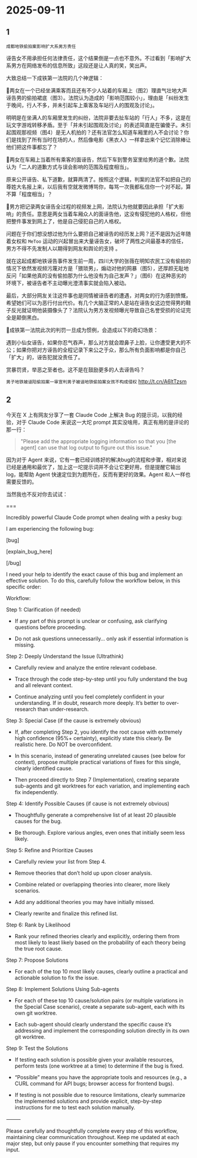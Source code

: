 # 2025-09-11

## 1

`成都地铁偷拍案影响扩大系男方责任`

诬告女不用承担任何法律责任，这个结果倒是一点也不意外。不过看到「影响扩大系男方在网络发布的信息所致」这段还是让人真的笑，笑出声。

大致总结一下成铁第一法院的几个神逻辑：

🔺两女在一个已经坐满乘客而且还有不少人站着的车厢上（图2）理直气壮地大声诬告男的偷拍裙底（图3）。法院认为造成的「影响范围较小」，理由是「纠纷发生于晚间，行人不多，并未引起车上乘客及车站行人的围观及讨论」。

明明是在坐满人的车厢里发生的纠纷，法院非要去扯车站的「行人」不多，这是在玩文字游戏转移矛盾。至于「并未引起围观及讨论」的表述简直是在骗傻子。未引起围观那视频（图4）是无人机拍的？还有法官怎么知道车厢里的人不会讨论？你们是找到了所有当时在场的人，然后像电影《黑衣人》一样拿出来个记忆消除棒让他们把这件事都忘了？

🔺两女在车厢上当着所有乘客的面诬告，然后下车到警务室里给男的道个歉。法院认为「二人的道歉方式与误会影响的范围及程度相当」。

原来公开诬告、私下道歉，就算两清了。按照这个逻辑，判案的法官不如把自己的尊姓大名报上来，以后我有空就发微博骂你，每骂一次我都私信你一个对不起，算不算「程度相当」？

🔺男方把记录两女诬告全过程的视频发上网，法院认为他就要因此承担「扩大影响」的责任。意思是两女当着车厢众人的面诬告他，这没有侵犯他的人格权，但他把整件事发到网上了，他是自己侵犯自己的人格权。

问题在于你们想没想过他为什么要把自己被诬告的经历发上网？还不是因为近年随着女权和 `MeToo` 运动的兴起冒出来大量诬告女，破坏了两性之间最基本的信任，男方不得不先发制人以期得到网友和舆论的支持 。

就在这起成都地铁诬告事件发生前一周，四川大学的张薇在明知农民工没有偷拍的情况下依然发视频污蔑对方是「猥琐男」，煽动对他的网暴（图5），还厚颜无耻地反问「如果他真的没有偷拍那为什么他没有为自己发声？」（图6）在这种恶劣的环境下，被诬告者不主动曝光澄清事实就会陷入被动。

最后，大部分网友关注这件事也是同情被诬告者的遭遇，对两女的行为感到愤慨，希望她们可以为恶行付出代价。有几个大脑正常的人是站在诬告女这边觉得男的鞋子反光就证明他装摄像头了？法院认为男方发视频曝光导致自己名誉受损的论证完全是颠倒黑白。

🔺成铁第一法院此次的判罚一旦成为惯例，会造成以下的奇幻场景：

遇到小仙女诬告，如果你忍气吞声，那么对方就会蹬鼻子上脸，让你遭受更大的不公；如果你把对方诬告的全程记录下来公之于众，那么所有负面影响都是你自己「扩大」的，诬告犯就没责任了。

赏暴罚贤，举恶之至者也。这不是在鼓励更多的人去诬告吗？

`男子地铁被诬陷偷拍案一审宣判` ​​​`男子被诬地铁偷拍案女孩不构成侵权` http://t.cn/A6ltTzsm

## 2

今天在 X 上有网友分享了一套 Claude Code 上解决 Bug 的提示词，以我的经验，对于 Claude Code 来说这一大坨 prompt 其实没啥用，真正有用的是评论的那一行：

> "Please add the appropriate logging information so that you [the agent] can use that log output to figure out this issue."

因为对于 Agent 来说，它有一套已经训练好的解决bug的流程和步骤，相对来说已经是通用和最优了，加上这一坨提示词并不会让它更好用，但是提醒它输出 log，能帮助 Agent 快速定位到为题所在，反而有更好的效果。Agent 和人一样也需要反馈的。

当然我也不反对你去试试：

===

Incredibly powerful Claude Code prompt when dealing with a pesky bug:

I am experiencing the following bug:

[bug]

[explain_bug_here]

[/bug]

I need your help to identify the exact cause of this bug and implement an effective solution. To do this, carefully follow the workflow below, in this specific order:

Workflow:

Step 1: Clarification (if needed)

- If any part of this prompt is unclear or confusing, ask clarifying questions before proceeding.

- Do not ask questions unnecessarily… only ask if essential information is missing.

Step 2: Deeply Understand the Issue (Ultrathink)

- Carefully review and analyze the entire relevant codebase.

- Trace through the code step-by-step until you fully understand the bug and all relevant context.

- Continue analyzing until you feel completely confident in your understanding. If in doubt, research more deeply. It’s better to over-research than under-research.

Step 3: Special Case (if the cause is extremely obvious)

- If, after completing Step 2, you identify the root cause with extremely high confidence (95%+ certainty), explicitly state this clearly. Be realistic here. Do NOT be overconfident.

- In this scenario, instead of generating unrelated causes (see below for context), propose multiple practical variations of fixes for this single, clearly identified cause.

- Then proceed directly to Step 7 (Implementation), creating separate sub-agents and git worktrees for each variation, and implementing each fix independently.

Step 4: Identify Possible Causes (if cause is not extremely obvious)

- Thoughtfully generate a comprehensive list of at least 20 plausible causes for the bug.

- Be thorough. Explore various angles, even ones that initially seem less likely.

Step 5: Refine and Prioritize Causes

- Carefully review your list from Step 4.

- Remove theories that don’t hold up upon closer analysis.

- Combine related or overlapping theories into clearer, more likely scenarios.

- Add any additional theories you may have initially missed.

- Clearly rewrite and finalize this refined list.

Step 6: Rank by Likelihood

- Rank your refined theories clearly and explicitly, ordering them from most likely to least likely based on the probability of each theory being the true root cause.

Step 7: Propose Solutions

- For each of the top 10 most likely causes, clearly outline a practical and actionable solution to fix the issue.

Step 8: Implement Solutions Using Sub-agents

- For each of these top 10 cause/solution pairs (or multiple variations in the Special Case scenario), create a separate sub-agent, each with its own git worktree.

- Each sub-agent should clearly understand the specific cause it’s addressing and implement the corresponding solution directly in its own git worktree.

Step 9: Test the Solutions

- If testing each solution is possible given your available resources, perform tests (one worktree at a time) to determine if the bug is fixed.

- “Possible” means you have the appropriate tools and resources (e.g., a CURL command for API bugs; browser access for frontend bugs).

- If testing is not possible due to resource limitations, clearly summarize the implemented solutions and provide explicit, step-by-step instructions for me to test each solution manually.

⸻

Please carefully and thoughtfully complete every step of this workflow, maintaining clear communication throughout. Keep me updated at each major step, but only pause if you encounter something that requires my input.

